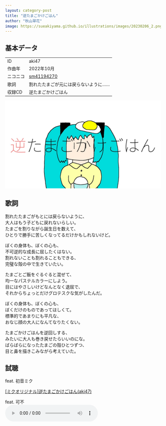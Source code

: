 ```yaml
---
layout: category-post
title: "逆たまごかけごはん"
author: "秋山翠花"
image: https://sueakiyama.github.io/illustrations/images/20230206_2.png
---
```


## 基本データ
<div class="song-block">
<table class="float-left">
  <tr>
    <td>ID</td>
    <td>aki47</td>
  </tr>
  <tr>
    <td>作曲年</td>
    <td>2022年10月</td>
  </tr>
  <tr>
    <td>ニコニコ</td>
    <td><a href="https://nico.ms/sm41194270">sm41194270</a></td>
  </tr>
  <tr>
    <td>歌詞</td>
    <td>割れたたまごが元には戻らないように……</td>
  </tr>
  <tr>
    <td>収録CD</td>
    <td>逆たまごかけごはん</td>
  </tr>
</table>

<img class="float-right" src="images/aki47.jpg" alt="逆たまごかけごはん">
</div>

## 歌詞

割れたたまごがもとには戻らないように、  
大人はもう子どもに戻れないらしい。  
たまごを割りながら誕生日を数えて、  
ひとりで勝手に苦しくなってるだけかもしれないけど。

ぼくの身体も、ぼくの心も、  
不可逆的な成長に屈したくはない。   
割れないことも割れることもできる、   
完璧な殻の中で生きていたい。  

たまごとご飯をぐるぐると混ぜて、   
均一なパステルカラーにしよう。  
目にはやさしいけどなんとなく退屈で、  
それからちょっとだけグロテスクな気がしたんだ。 

ぼくの身体も、ぼくの心も、  
ぼくだけのものであってほしくて。  
標準的であまりにも平凡な、  
おなじ顔の大人になんてなりたくない。 

たまごかけごはんを逆回しする、  
みたいに大人も巻き戻せたらいいのにな。  
ばらばらになったたまごの殻ひとつずつ、  
目と鼻を描きこみながら考えていた。 

## 試聴

feat. 初音ミク  
<script type="application/javascript" src="https://embed.nicovideo.jp/watch/sm41194270/script?w=640&h=360"></script><noscript><a href="https://www.nicovideo.jp/watch/sm41194270">[ミクオリジナル]逆たまごかけごはん(aki47)</a></noscript>

feat. 可不  
<audio controls src="mp3/aki47_kafu_short.mp3">
